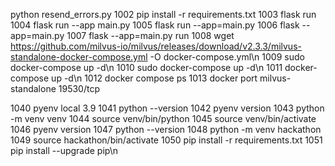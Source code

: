 python resend_errors.py
 1002  pip install -r requirements.txt
 1003  flask run
 1004  flask run --app main.py
 1005  flask run --app=main.py
 1006  flask --app=main.py
 1007  flask --app=main.py run
 1008  wget https://github.com/milvus-io/milvus/releases/download/v2.3.3/milvus-standalone-docker-compose.yml -O docker-compose.yml\n
 1009  sudo docker-compose up -d\n
 1010  sudo docker-compose up -d\n
 1011  docker-compose up -d\n
 1012  docker compose ps
 1013  docker port milvus-standalone 19530/tcp


 1040  pyenv local 3.9
 1041  python --version
 1042  pyenv version
 1043  python -m venv venv
 1044  source venv/bin/python
 1045  source venv/bin/activate
 1046  pyenv version
 1047  python --version
 1048  python -m venv hackathon 
 1049  source hackathon/bin/activate
 1050  pip install -r requirements.txt
 1051  pip install --upgrade pip\n
